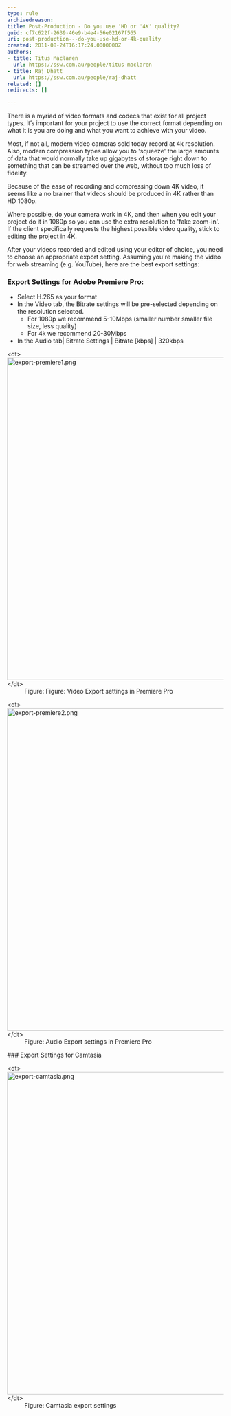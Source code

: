 ```yaml
---
type: rule
archivedreason: 
title: Post-Production - Do you use 'HD or '4K' quality?
guid: cf7c622f-2639-46e9-b4e4-56e02167f565
uri: post-production---do-you-use-hd-or-4k-quality
created: 2011-08-24T16:17:24.0000000Z
authors:
- title: Titus Maclaren
  url: https://ssw.com.au/people/titus-maclaren
- title: Raj Dhatt
  url: https://ssw.com.au/people/raj-dhatt
related: []
redirects: []

---
```


There is a myriad of video formats and codecs that exist for all project types. It’s important for your project to use the correct format depending on what it is you are doing and what you want to achieve with your video.

<!--endintro-->

Most, if not all, modern video cameras sold today record at 4k resolution. Also, modern compression types allow you to 'squeeze' the large amounts of data that would normally take up gigabytes of storage right down to something that can be streamed over the web, without too much loss of fidelity.

Because of the ease of recording and compressing down 4K video, it seems like a no brainer that videos should be produced in 4K rather than HD 1080p.

Where possible, do your camera work in 4K, and then when you edit your project do it in 1080p so you can use the extra resolution to 'fake zoom-in'. If the client specifically requests the highest possible video quality, stick to editing the project in 4K.

After your videos recorded and edited using your editor of choice, you need to choose an appropriate export setting. Assuming you're making the video for web streaming (e.g. YouTube), here are the best export settings:

### Export Settings for Adobe Premiere Pro:

* Select H.265 as your format
* In the Video tab, the Bitrate settings will be pre-selected depending on the resolution selected.
    * For 1080p we recommend 5-10Mbps (smaller number smaller file size, less quality)
    * For 4k we recommend 20-30Mbps
* In the Audio tab| Bitrate Settings | Bitrate [kbps] | 320kbps

<dl class="image">&lt;dt&gt;
      <img src="export-premiere1.png" alt="export-premiere1.png" style="width:750px;">
   &lt;/dt&gt;<dd>Figure: Figure: Video Export settings in Premiere Pro</dd></dl><dl class="image">&lt;dt&gt;
      <img src="export-premiere2.png" alt="export-premiere2.png" style="width:750px;">
   &lt;/dt&gt;<dd>Figure: Audio Export settings in Premiere Pro</dd></dl>
### Export Settings for Camtasia
<dl class="image">&lt;dt&gt;
      <img src="export-camtasia.png" alt="export-camtasia.png" style="width:750px;">
   &lt;/dt&gt;<dd>Figure: Camtasia export settings</dd></dl>
